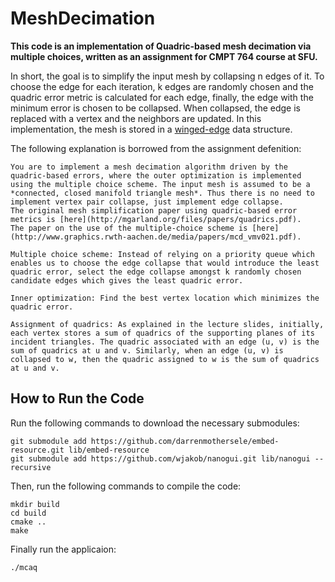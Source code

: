 # MeshDecimation

**This code is an implementation of Quadric-based mesh decimation via multiple choices, written as an assignment for CMPT 764 course at SFU.**

In short, the goal is to simplify the input mesh by collapsing n edges of it. To choose the edge for each iteration, k edges are randomly chosen and the quadric error metric is calculated for each edge, finally, the edge with the minimum error is chosen to be collapsed. When collapsed, the edge is replaced with a vertex and the neighbors are updated. In this implementation, the mesh is stored in a [winged-edge](https://en.wikipedia.org/wiki/Winged_edge) data structure.

The following explanation is borrowed from the assignment defenition:

    You are to implement a mesh decimation algorithm driven by the quadric-based errors, where the outer optimization is implemented using the multiple choice scheme. The input mesh is assumed to be a *connected, closed manifold triangle mesh*. Thus there is no need to implement vertex pair collapse, just implement edge collapse.
    The original mesh simplification paper using quadric-based error metrics is [here](http://mgarland.org/files/papers/quadrics.pdf).
    The paper on the use of the multiple-choice scheme is [here](http://www.graphics.rwth-aachen.de/media/papers/mcd_vmv021.pdf).

    Multiple choice scheme: Instead of relying on a priority queue which enables us to choose the edge collapse that would introduce the least quadric error, select the edge collapse amongst k randomly chosen candidate edges which gives the least quadric error.

    Inner optimization: Find the best vertex location which minimizes the quadric error.

    Assignment of quadrics: As explained in the lecture slides, initially, each vertex stores a sum of quadrics of the supporting planes of its incident triangles. The quadric associated with an edge (u, v) is the sum of quadrics at u and v. Similarly, when an edge (u, v) is collapsed to w, then the quadric assigned to w is the sum of quadrics at u and v.


## How to Run the Code
Run the following commands to download the necessary submodules:

    git submodule add https://github.com/darrenmothersele/embed-resource.git lib/embed-resource
    git submodule add https://github.com/wjakob/nanogui.git lib/nanogui --recursive

Then, run the following commands to compile the code:

    mkdir build
    cd build
    cmake ..
    make

Finally run the applicaion:

    ./mcaq